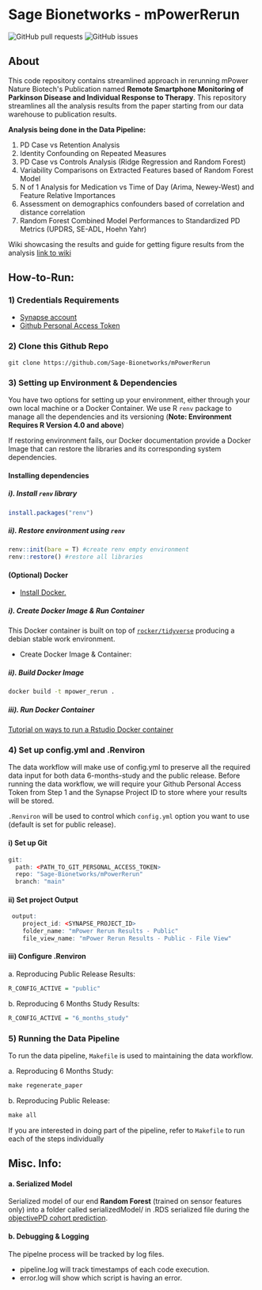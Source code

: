 # Sage Bionetworks - mPowerRerun

<img alt="GitHub pull requests" src="https://img.shields.io/github/issues-pr/Sage-Bionetworks/mPowerRerun">  <img alt="GitHub issues" src="https://img.shields.io/github/issues/Sage-Bionetworks/mPowerRerun">

## About
This code repository contains streamlined approach in rerunning mPower Nature Biotech's Publication named **Remote Smartphone Monitoring of Parkinson Disease and Individual Response to Therapy**. This repository streamlines all the analysis results from the paper starting from our data warehouse to publication results.

**Analysis being done in the Data Pipeline:**
1. PD Case vs Retention Analysis
2. Identity Confounding on Repeated Measures
3. PD Case vs Controls Analysis (Ridge Regression and Random Forest)
4. Variability Comparisons on Extracted Features based of Random Forest Model
5. N of 1 Analysis for Medication vs Time of Day (Arima, Newey-West) and Feature Relative Importances
6. Assessment on demographics confounders based of correlation and distance correlation
7. Random Forest Combined Model Performances to Standardized PD Metrics (UPDRS, SE-ADL, Hoehn Yahr)

Wiki showcasing the results and guide for getting figure results from the analysis [link to wiki](https://www.synapse.org/#!Synapse:syn23277418/wiki/606593)

## How-to-Run:

### 1) Credentials Requirements

- [Synapse account](https://docs.synapse.org/articles/getting_started.html) 
- [Github Personal Access Token](https://docs.github.com/en/free-pro-team@latest/github/authenticating-to-github/creating-a-personal-access-token)

### 2) Clone this Github Repo
```
git clone https://github.com/Sage-Bionetworks/mPowerRerun
```

### 3) Setting up Environment & Dependencies
You have two options for setting up your environment, either through your own local machine or a Docker Container.
We use R `renv` package to manage all the dependencies and its versioning (**Note: Environment Requires R Version 4.0 and above**)

If restoring environment fails, our Docker documentation provide a Docker Image that can restore the libraries and its corresponding system dependencies.

#### Installing dependencies

##### i). Install `renv` library
```R
install.packages("renv") 
```
##### ii). Restore environment using `renv`
```R
renv::init(bare = T) #create renv empty environment
renv::restore() #restore all libraries
```

#### (Optional) Docker
- [Install Docker.](https://docs.docker.com/v17.12/install/#supported-platforms)

##### i). Create Docker Image & Run Container
This Docker container is built on top of  [`rocker/tidyverse`](https://hub.docker.com/r/rocker/tidyverse/) producing a debian stable work environment.

- Create Docker Image & Container:

##### ii). Build Docker Image
```bash
docker build -t mpower_rerun . 
```
##### iii). Run Docker Container
[Tutorial on ways to run a Rstudio Docker container](https://hub.docker.com/r/rocker/rstudio)


### 4) Set up config.yml and .Renviron

The data workflow will make use of config.yml to preserve all the required data input for both data 6-months-study and the public release. Before running the data workflow, we will require your Github Personal Access Token from Step 1 and the Synapse Project ID to store where your results will be stored. 

`.Renviron` will be used to control which `config.yml` option you want to use (default is set for public release).

#### i) Set up Git
```R
git:
  path: <PATH_TO_GIT_PERSONAL_ACCESS_TOKEN>
  repo: "Sage-Bionetworks/mPowerRerun"
  branch: "main"
```

#### ii) Set project Output
```R
 output:
    project_id: <SYNAPSE_PROJECT_ID>
    folder_name: "mPower Rerun Results - Public"
    file_view_name: "mPower Rerun Results - Public - File View"
```

#### iii) Configure .Renviron
a. Reproducing Public Release Results:
```R
R_CONFIG_ACTIVE = "public"
```
b. Reproducing 6 Months Study Results:
```R
R_CONFIG_ACTIVE = "6_months_study"
```

### 5) Running the Data Pipeline
To run the data pipeline, `Makefile` is used to maintaining the data workflow.

a. Reproducing 6 Months Study:
```R
make regenerate_paper
```
b. Reproducing Public Release:
```R
make all
```

If you are interested in doing part of the pipeline, refer to `Makefile` to run each of the steps individually


## Misc. Info:
#### a. Serialized Model
Serialized model of our end **Random Forest** (trained on sensor features only) into a folder called serializedModel/ in .RDS serialized file during the [objectivePD cohort prediction](https://github.com/arytontediarjo/mPowerRerun/blob/master/R/Analyses/trainOnMPower_predictObjPD.R).

#### b. Debugging & Logging
The pipelne process will be tracked by log files. 
- pipeline.log will track timestamps of each code execution.
- error.log will show which script is having an error.
